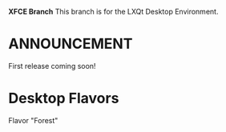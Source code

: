 **XFCE Branch**
This branch is for the LXQt Desktop Environment.

# ANNOUNCEMENT
First release coming soon! 

# Desktop Flavors
Flavor "Forest"
